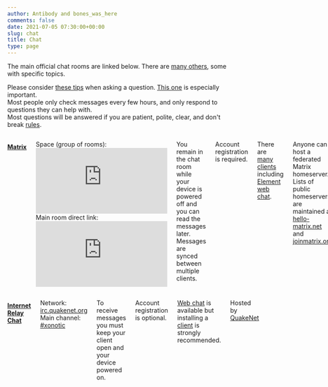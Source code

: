 ```yaml
---
author: Antibody and bones_was_here
comments: false
date: 2021-07-05 07:30:00+00:00
slug: chat
title: Chat
type: page
---
```


The main official chat rooms are linked below.  There are [many others](https://gitlab.com/xonotic/xonotic/-/wikis/Chat-Rooms), some with specific topics.

Please consider [these tips](https://github.com/fizerkhan/irc-etiquette#readme) when asking a question.  [This one](https://github.com/fizerkhan/irc-etiquette#give-others-a-chance-to-answer) is especially important.  
Most people only check messages every few hours, and only respond to questions they can help with.  
Most questions will be answered if you are patient, polite, clear, and don't break [rules](/rules).

<div class="small-12 large-6 columns">

#### [Matrix](https://matrix.org/docs/guides/introduction)
Space (group of rooms): [![#space:xonotic.org](https://xonotic.org/badgen/matrix/members/space/xonotic.org?color=orange)](https://matrix.to/#/#space:xonotic.org)  
Main room direct link: [![#main:xonotic.org](https://xonotic.org/badgen/matrix/members/main/xonotic.org?color=blue)](https://matrix.to/#/#main:xonotic.org)

You remain in the chat room while your device is powered off and you can read the messages later.  
Messages are synced between multiple clients.

Account registration is required.

There are [many clients](https://matrix.org/clients) including [Element web chat](https://matrix.to/#/#main:xonotic.org).

Anyone can host a federated Matrix homeserver.  
Lists of public homeservers are maintained at  
[hello-matrix.net](https://www.hello-matrix.net/public_servers.php) and [joinmatrix.org](https://joinmatrix.org/servers/)

</div>
<div class="small-12 large-6 columns">

#### [Internet Relay Chat](https://en.wikipedia.org/wiki/Internet_Relay_Chat)
Network: [irc.quakenet.org](irc://irc.quakenet.org/xonotic)  
Main channel: [#xonotic](https://webchat.quakenet.org/?channels=xonotic)

To receive messages you must keep your client open and your device powered on.

Account registration is optional.

[Web chat](https://webchat.quakenet.org/?channels=xonotic) is available but installing a [client](https://en.wikipedia.org/wiki/Comparison_of_Internet_Relay_Chat_clients) is strongly recommended.

Hosted by [QuakeNet](https://quakenet.org)

</div>

